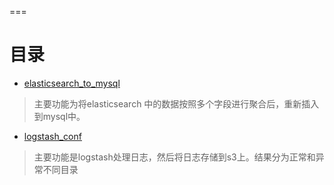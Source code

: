 ===


目录
===

* [elasticsearch_to_mysql](campaign_num.py)
>主要功能为将elasticsearch 中的数据按照多个字段进行聚合后，重新插入到mysql中。
* [logstash_conf](sbs_imp_log_s3.conf)
>主要功能是logstash处理日志，然后将日志存储到s3上。结果分为正常和异常不同目录